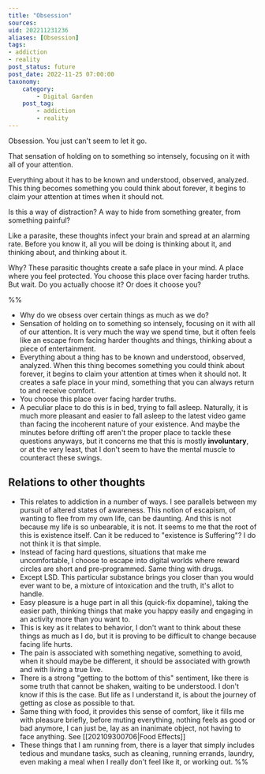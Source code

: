 ```yaml
---
title: "Obsession"
sources:
uid: 202211231236
aliases: [Obsession]
tags:
- addiction
- reality
post_status: future
post_date: 2022-11-25 07:00:00
taxonomy:
    category:
        - Digital Garden
    post_tag:
        - addiction
        - reality
---
```


Obsession. You just can't seem to let it go.

That sensation of holding on to something so intensely, focusing on it with all of your attention. 

Everything about it has to be known and understood, observed, analyzed. This thing becomes something you could think about forever, it begins to claim your attention at times when it should not.

Is this a way of distraction? A way to hide from something greater, from something painful?

Like a parasite, these thoughts infect your brain and spread at an alarming rate. Before you know it, all you will be doing is thinking about it, and thinking about, and thinking about it.

Why? These parasitic thoughts create a safe place in your mind. A place where you feel protected. You choose this place over facing harder truths. But wait. Do you actually choose it? Or does it choose you?

%%
- Why do we obsess over certain things as much as we do?
- Sensation of holding on to something so intensely, focusing on it with all of our attention. It is very much the way we spend time, but it often feels like an escape from facing harder thoughts and things, thinking about a piece of entertainment.
- Everything about a thing has to be known and understood, observed, analyzed. When this thing becomes something you could think about forever, it begins to claim your attention at times when it should not. It creates a safe place in your mind, something that you can always return to and receive comfort.
- You choose this place over facing harder truths.
- A peculiar place to do this is in bed, trying to fall asleep. Naturally, it is much more pleasant and easier to fall asleep to the latest video game than facing the incoherent nature of your existence. And maybe the minutes before drifting off aren't the proper place to tackle these questions anyways, but it concerns me that this is mostly **involuntary**, or at the very least, that I don't seem to have the mental muscle to counteract these swings.

## Relations to other thoughts
- This relates to addiction in a number of ways. I see parallels between my pursuit of altered states of awareness. This notion of escapism, of wanting to flee from my own life, can be daunting. And this is not because my life is so unbearable, it is not. It seems to me that the root of this is existence itself. Can it be reduced to "existence is Suffering"? I do not think it is that simple.
- Instead of facing hard questions, situations that make me uncomfortable, I choose to escape into digital worlds where reward circles are short and pre-programmed. Same thing with drugs.
- Except LSD. This particular substance brings you closer than you would ever want to be, a mixture of intoxication and the truth, it's allot to handle.
- Easy pleasure is a huge part in all this (quick-fix dopamine), taking the easier path, thinking things that make you happy easily and engaging in an activity more than you want to.
- This is key as it relates to behavior, I don't want to think about these things as much as I do, but it is proving to be difficult to change because facing life hurts.
- The pain is associated with something negative, something to avoid, when it should maybe be different, it should be associated with growth and with living a true live.
- There is a strong "getting to the bottom of this" sentiment, like there is some truth that cannot be shaken, waiting to be understood. I don't know if this is the case. But life as I understand it, is about the journey of getting as close as possible to that.
- Same thing with food, it provides this sense of comfort, like it fills me with pleasure briefly, before muting everything, nothing feels as good or bad anymore, I can just be, lay as an inanimate object, not having to face anything. See [[202109300706|Food Effects]]
- These things that I am running from, there is a layer that simply includes tedious and mundane tasks, such as cleaning, running errands, laundry, even making a meal when I really don't feel like it, or working out. 
  %%
